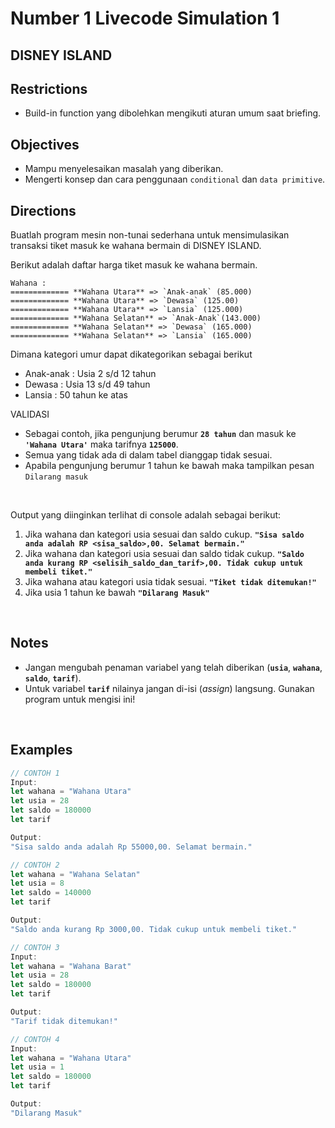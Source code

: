 # Number 1 Livecode Simulation 1

## **DISNEY ISLAND**

## Restrictions
- Build-in function yang dibolehkan mengikuti aturan umum saat briefing.

## Objectives
- Mampu menyelesaikan masalah yang diberikan.
- Mengerti konsep dan cara penggunaan `conditional` dan `data primitive`.

## Directions

Buatlah program mesin non-tunai sederhana untuk mensimulasikan transaksi tiket masuk ke wahana bermain di DISNEY ISLAND.

Berikut adalah daftar harga tiket masuk ke wahana bermain.
```
Wahana : 
============= **Wahana Utara** => `Anak-anak` (85.000)
============= **Wahana Utara** => `Dewasa` (125.00)
============= **Wahana Utara** => `Lansia` (125.000)
============= **Wahana Selatan** => `Anak-Anak`(143.000)
============= **Wahana Selatan** => `Dewasa` (165.000)
============= **Wahana Selatan** => `Lansia` (165.000)
```

Dimana kategori umur dapat dikategorikan sebagai berikut
- Anak-anak : Usia 2 s/d 12 tahun
- Dewasa : Usia 13 s/d 49 tahun
- Lansia : 50 tahun ke atas

VALIDASI
- Sebagai contoh, jika pengunjung berumur **`28 tahun`** dan masuk ke **`'Wahana Utara'`** maka tarifnya **`125000`**.
- Semua yang tidak ada di dalam tabel dianggap tidak sesuai.
- Apabila pengunjung berumur 1 tahun ke bawah maka tampilkan pesan `Dilarang masuk`

<br>

Output yang diinginkan terlihat di console adalah sebagai berikut:

1. Jika wahana dan kategori usia sesuai dan saldo cukup.
**`"Sisa saldo anda adalah RP <sisa_saldo>,00. Selamat bermain."`**
2. Jika wahana dan kategori usia sesuai dan saldo tidak cukup.
**`"Saldo anda kurang RP <selisih_saldo_dan_tarif>,00. Tidak cukup untuk membeli tiket."`**
3. Jika wahana atau kategori usia tidak sesuai.
**`"Tiket tidak ditemukan!"`**
4. Jika usia 1 tahun ke bawah
**`"Dilarang Masuk"`**

<br>

## Notes

- Jangan mengubah penaman variabel yang telah diberikan (**`usia`**, **`wahana`**, **`saldo`**, **`tarif`**).
- Untuk variabel **`tarif`** nilainya jangan di-isi (*assign*) langsung. Gunakan program untuk mengisi ini!

<br>

## Examples

```js
// CONTOH 1
Input:
let wahana = "Wahana Utara"
let usia = 28
let saldo = 180000
let tarif

Output:
"Sisa saldo anda adalah Rp 55000,00. Selamat bermain."

// CONTOH 2
let wahana = "Wahana Selatan"
let usia = 8
let saldo = 140000
let tarif

Output:
"Saldo anda kurang Rp 3000,00. Tidak cukup untuk membeli tiket."

// CONTOH 3
Input:
let wahana = "Wahana Barat"
let usia = 28
let saldo = 180000
let tarif

Output:
"Tarif tidak ditemukan!"

// CONTOH 4
Input:
let wahana = "Wahana Utara"
let usia = 1
let saldo = 180000
let tarif

Output:
"Dilarang Masuk"
```

<br>